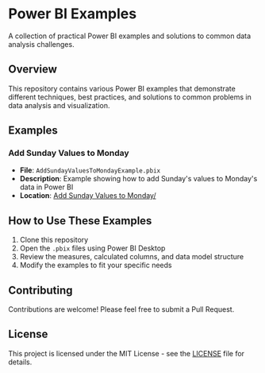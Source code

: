 # Power BI Examples

A collection of practical Power BI examples and solutions to common data analysis challenges.

## Overview

This repository contains various Power BI examples that demonstrate different techniques, best practices, and solutions to common problems in data analysis and visualization.

## Examples

### Add Sunday Values to Monday
- **File**: `AddSundayValuesToMondayExample.pbix`
- **Description**: Example showing how to add Sunday's values to Monday's data in Power BI
- **Location**: [Add Sunday Values to Monday/](Add%20Sunday%20Values%20to%20Monday/)

## How to Use These Examples

1. Clone this repository
2. Open the `.pbix` files using Power BI Desktop
3. Review the measures, calculated columns, and data model structure
4. Modify the examples to fit your specific needs

## Contributing

Contributions are welcome! Please feel free to submit a Pull Request.

## License

This project is licensed under the MIT License - see the [LICENSE](LICENSE) file for details.
